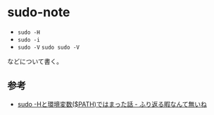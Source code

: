 # sudo-note

* `sudo -H`
* `sudo -i`
* `sudo -V` `sudo sudo -V`

などについて書く。

## 参考

* [sudo -Hと環境変数($PATH)ではまった話 - ふり返る暇なんて無いね](http://diary.masasuzu.net/entry/2015/01/20/sudo_-H%E3%81%A8%E7%92%B0%E5%A2%83%E5%A4%89%E6%95%B0%28%24PATH%29%E3%81%A7%E3%81%AF%E3%81%BE%E3%81%A3%E3%81%9F%E8%A9%B1)